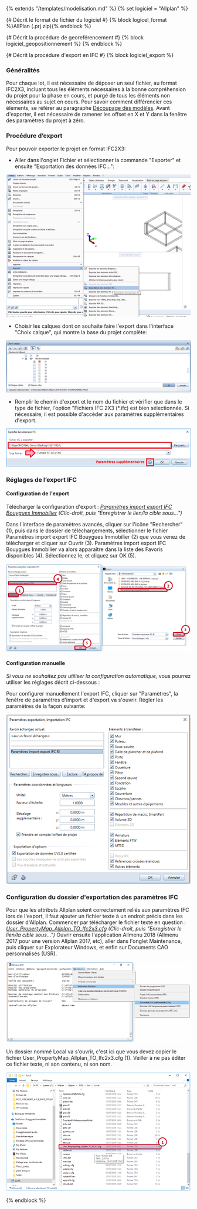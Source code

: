 {% extends "/templates/modelisation.md" %}
{% set logiciel = "Allplan" %}

{# Décrit le format de fichier du logiciel #}
{% block logicel_format %}AllPlan (.prj.zip){% endblock %}

{# Décrit la procédure de georeférencement #}
{% block logiciel_geopositionnement %}
{% endblock %}

{# Décrit la procédure d'export en IFC #}
{% block logiciel_export %}

### Généralités

Pour chaque lot, il est nécessaire de déposer un seul fichier, au format IFC2X3, incluant tous les éléments nécessaires à la bonne compréhension du projet pour la phase en cours, et purgé de tous les éléments non nécessaires au sujet en cours.
Pour savoir comment différencier ces éléments, se référer au paragraphe [Découpage des modèles](#découpage).
Avant d'exporter, il est nécessaire de ramener les offset en X et Y dans la fenêtre des paramètres du projet à zéro.

### Procédure d’export

Pour pouvoir exporter le projet en format IFC2X3:

* Aller dans l'onglet Fichier et sélectionner la commande "Exporter" et ensuite "Exportation des données IFC...":

![EXP1](/02_Modelisation/00_communs/images/EXP1.png)

* Choisir les calques dont on souhaite faire l'export dans l'interface "Choix calque", qui montre la base du projet complète:

![EXP2](/02_Modelisation/00_communs/images/EXP2.PNG)

* Remplir le chemin d'export et le nom du fichier et vérifier que dans le type de fichier, l'option "Fichiers IFC 2X3 (*.ifc) est bien sélectionnée.
Si nécessaire, il est possible d'accèder aux paramètres supplémentaires d'export.

![EXP3](/02_Modelisation/00_communs/images/EXP3.PNG)

### Réglages de l’export IFC

#### Configuration de l'export

Télécharger la configuration d'export : _[Paramètres import export IFC Bouygues Immobilier](https://raw.githubusercontent.com/BIM-Bouygues-Immobilier/BIM-Execution-Plan/master/templates/softwares/allplan/Param%C3%A8tres%20import%20export%20IFC%20Bouygues%20Immobilier.nth)_ _(Clic-droit, puis "Enregistrer le lien/la cible sous...")_

Dans l'interface de paramètres avancés, cliquer sur l'icône "Rechercher" (1), puis dans le dossier de téléchargements, sélectionner le fichier Paramètres import export IFC Bouygues Immobilier (2) que vous venez de télécharger et cliquer sur Ouvrir (3).
Paramètres import export IFC Bouygues Immobilier va alors apparaître dans la liste des Favoris disponibles (4). Sélectionnez le, et cliquez sur OK (5).

![ExportIFCAllplan01](/02_Modelisation/00_communs/images/export-allplan/ParametresIFCAllplan01.PNG)

#### Configuration manuelle

_Si vous ne souhaitez pas utiliser la configuration automatique,_ vous pourrez utiliser les réglages décrit ci-dessous :

Pour configurer manuellement l'export IFC, cliquer sur "Paramètres", la fenêtre de paramètres d'import et d'export va s'ouvrir. Régler les paramètres de la façon suivante:

![ExportIFCAllplan02](/02_Modelisation/00_communs/images/export-allplan/ParametresIFCAllplan1.PNG)

### Configuration du dossier d'exportation des paramètres IFC

Pour que les attributs Allplan soient correctement reliés aux paramètres IFC lors de l'export, il faut ajouter un fichier texte à un endroit précis dans les dossier d'Allplan. Commencer par télécharger le fichier texte en question : _[User_PropertyMap_Allplan_TO_Ifc2x3.cfg](https://raw.githubusercontent.com/BIM-Bouygues-Immobilier/BIM-Execution-Plan/master/templates/softwares/allplan/User_PropertyMap_Allplan_TO_Ifc2x3.cfg)_ _(Clic-droit, puis "Enregistrer le lien/la cible sous...")_
Ouvrir ensuite l'application Allmenu 2018 (Allmenu 2017 pour une version Allplan 2017, etc), aller dans l'onglet Maintenance, puis cliquer sur Explorateur Windows, et enfin sur Documents CAO personnalisés (USR).

![ExportIFCAllplan03](/02_Modelisation/00_communs/images/export-allplan/ParametresIFCAllplan03.PNG)

Un dossier nommé Local va s'ouvrir, c'est ici que vous devez copier le fichier User_PropertyMap_Allplan_TO_Ifc2x3.cfg (1). Veiller à ne pas éditer ce fichier texte, ni son contenu, ni son nom.

![ExportIFCAllplan04](/02_Modelisation/00_communs/images/export-allplan/ParametresIFCAllplan04.PNG)

{% endblock %}
